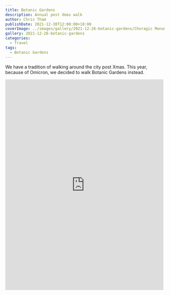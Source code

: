 ```yaml
---
title: Botanic Gardens
description: Annual post Xmas walk
author: Chris Tham
publishDate: 2021-12-30T12:00:00+10:00
coverImage: ../images/gallery/2021-12-26-botanic-gardens/Choragic Monument of Lysicrates.jpeg
gallery: 2021-12-26-botanic-gardens
categories:
  - Travel
tags:
  - Botanic Gardens
---
```

We have a tradition of walking around the city post Xmas. This year, because of Omicron, we decided to walk Botanic Gardens instead.

<iframe src="https://www.facebook.com/plugins/post.php?href=https%3A%2F%2Fwww.facebook.com%2Fchris1.tham%2Fposts%2Fpfbid02YnHQBSUrV6b82QucdNuHc4kK7vYbdcDqGioj23cya8GpHe9zhBHiVcxeKyNmA6yNl&show_text=true&width=500" width="500" height="665" style="border:none;overflow:hidden" scrolling="no" frameborder="0" allowfullscreen="true" allow="autoplay; clipboard-write; encrypted-media; picture-in-picture; web-share"></iframe>
